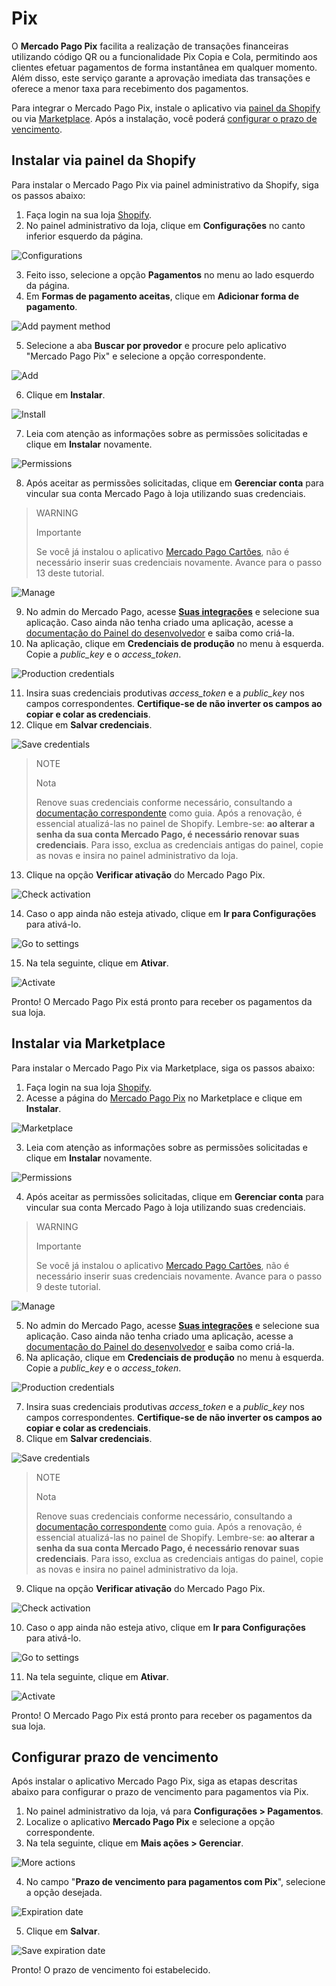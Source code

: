 # Pix

O **Mercado Pago Pix** facilita a realização de transações financeiras utilizando código QR ou a funcionalidade Pix Copia e Cola, permitindo aos clientes efetuar pagamentos de forma instantânea em qualquer momento. Além disso, este serviço garante a aprovação imediata das transações e oferece a menor taxa para recebimento dos pagamentos.

Para integrar o Mercado Pago Pix, instale o aplicativo via [painel da Shopify](/developers/pt/docs/shopify/integration-configuration/pix#bookmark_instalar_via_painel_da_shopify) ou via [Marketplace](/developers/pt/docs/shopify/integration-configuration/pix#bookmark_instalar_via_marketplace). Após a instalação, você poderá [configurar o prazo de vencimento](/developers/pt/docs/shopify/integration-configuration/pix#bookmark_configurar_prazo_de_vencimento).

## Instalar via painel da Shopify

Para instalar o Mercado Pago Pix via painel administrativo da Shopify, siga os passos abaixo:

1. Faça login na sua loja [Shopify](https://accounts.shopify.com/store-login).
2. No painel administrativo da loja, clique em **Configurações** no canto inferior esquerdo da página.

![Configurations](/images/shopify/pix-configurations.png) 

3. Feito isso, selecione a opção **Pagamentos** no menu ao lado esquerdo da página.
4. Em **Formas de pagamento aceitas**, clique em **Adicionar forma de pagamento**.

![Add payment method](/images/shopify/pix-add-payment-method.png) 

5. Selecione a aba **Buscar por provedor** e procure pelo aplicativo "Mercado Pago Pix" e selecione a opção correspondente. 

![Add](/images/shopify/pix-app-search.png) 

6. Clique em **Instalar**.

![Install](/images/shopify/pix-install.png) 

7. Leia com atenção as informações sobre as permissões solicitadas e clique em **Instalar** novamente.

![Permissions](/images/shopify/pix-permissions.png) 

8. Após aceitar as permissões solicitadas, clique em **Gerenciar conta** para vincular sua conta Mercado Pago à loja utilizando suas credenciais.

> WARNING
>
> Importante
>
> Se você já instalou o aplicativo [Mercado Pago Cartões](/developers/pt/docs/shopify/integration-configuration/checkout-cards), não é necessário inserir suas credenciais novamente. Avance para o passo 13 deste tutorial.

![Manage](/images/shopify/pix-manage-account.png) 

9. No admin do Mercado Pago, acesse [**Suas integrações**](/developers/panel/app) e selecione sua aplicação. Caso ainda não tenha criado uma aplicação, acesse a [documentação do Painel do desenvolvedor](/developers/pt/docs/shopify/additional-content/your-integrations/dashboard) e saiba como criá-la.
10. Na aplicação, clique em **Credenciais de produção** no menu à esquerda. Copie a *public_key* e o *access_token*.

![Production credentials](/images/shopify/test-prod-credentials-api.png)

11. Insira suas credenciais produtivas *access_token* e a *public_key* nos campos correspondentes. **Certifique-se de não inverter os campos ao copiar e colar as credenciais**.
12. Clique em **Salvar credenciais**.

![Save credentials](/images/shopify/pix-save-credentials.png)

> NOTE
>
> Nota
>
> Renove suas credenciais conforme necessário, consultando a [documentação correspondente](/developers/pt/docs/shopify/best-practices/credentials-best-practices/secure-credentials) como guia. Após a renovação, é essencial atualizá-las no painel de Shopify. Lembre-se: **ao alterar a senha da sua conta Mercado Pago, é necessário renovar suas credenciais**. Para isso, exclua as credenciais antigas do painel, copie as novas e insira no painel administrativo da loja.

13. Clique na opção **Verificar ativação** do Mercado Pago Pix. 

![Check activation](/images/shopify/pix-check-activation.png)

14. Caso o app ainda não esteja ativado, clique em **Ir para Configurações** para ativá-lo.

![Go to settings](/images/shopify/pix-go-to-settings.png)

15. Na tela seguinte, clique em **Ativar**.

![Activate](/images/shopify/pix-activate.png)

Pronto! O Mercado Pago Pix está pronto para receber os pagamentos da sua loja.

## Instalar via Marketplace

Para instalar o Mercado Pago Pix via Marketplace, siga os passos abaixo:

1. Faça login na sua loja [Shopify](https://accounts.shopify.com/store-login).
2. Acesse a página do [Mercado Pago Pix]() no Marketplace e clique em **Instalar**. 

![Marketplace](/images/shopify/pix-marketplace-install.png)

3. Leia com atenção as informações sobre as permissões solicitadas e clique em **Instalar** novamente.

![Permissions](/images/shopify/pix-permissions.png) 

4. Após aceitar as permissões solicitadas, clique em **Gerenciar conta** para vincular sua conta Mercado Pago à loja utilizando suas credenciais.

> WARNING
>
> Importante
>
> Se você já instalou o aplicativo [Mercado Pago Cartões](/developers/pt/docs/shopify/integration-configuration/checkout-cards), não é necessário inserir suas credenciais novamente. Avance para o passo 9 deste tutorial.

![Manage](/images/shopify/pix-manage-account.png) 

5. No admin do Mercado Pago, acesse [**Suas integrações**](/developers/panel/app) e selecione sua aplicação. Caso ainda não tenha criado uma aplicação, acesse a [documentação do Painel do desenvolvedor](/developers/pt/docs/shopify/additional-content/your-integrations/dashboard) e saiba como criá-la.
6. Na aplicação, clique em **Credenciais de produção** no menu à esquerda. Copie a *public_key* e o *access_token*.

![Production credentials](/images/shopify/test-prod-credentials-api.png)

7. Insira suas credenciais produtivas *access_token* e a *public_key* nos campos correspondentes. **Certifique-se de não inverter os campos ao copiar e colar as credenciais**.
8. Clique em **Salvar credenciais**.

![Save credentials](/images/shopify/pix-save-credentials.png)

> NOTE
>
> Nota
>
> Renove suas credenciais conforme necessário, consultando a [documentação correspondente](/developers/pt/docs/shopify/best-practices/credentials-best-practices/secure-credentials) como guia. Após a renovação, é essencial atualizá-las no painel de Shopify. Lembre-se: **ao alterar a senha da sua conta Mercado Pago, é necessário renovar suas credenciais**. Para isso, exclua as credenciais antigas do painel, copie as novas e insira no painel administrativo da loja.

9. Clique na opção **Verificar ativação** do Mercado Pago Pix. 

![Check activation](/images/shopify/pix-check-activation.png)

10. Caso o app ainda não esteja ativo, clique em **Ir para Configurações** para ativá-lo.

![Go to settings](/images/shopify/pix-go-to-settings.png)

11. Na tela seguinte, clique em **Ativar**.

![Activate](/images/shopify/pix-activate.png)

Pronto! O Mercado Pago Pix está pronto para receber os pagamentos da sua loja.

## Configurar prazo de vencimento

Após instalar o aplicativo Mercado Pago Pix, siga as etapas descritas abaixo para configurar o prazo de vencimento para pagamentos via Pix.

1. No painel administrativo da loja, vá para **Configurações > Pagamentos**.
2. Localize o aplicativo **Mercado Pago Pix** e selecione a opção correspondente.
3. Na tela seguinte, clique em **Mais ações > Gerenciar**.

![More actions](/images/shopify/pix-more-actions.png)

4. No campo "**Prazo de vencimento para pagamentos com Pix**", selecione a opção desejada.

![Expiration date](/images/shopify/pix-expiration-date.png)

5. Clique em **Salvar**.

![Save expiration date](/images/shopify/pix-save-expiration-date.png)

Pronto! O prazo de vencimento foi estabelecido.